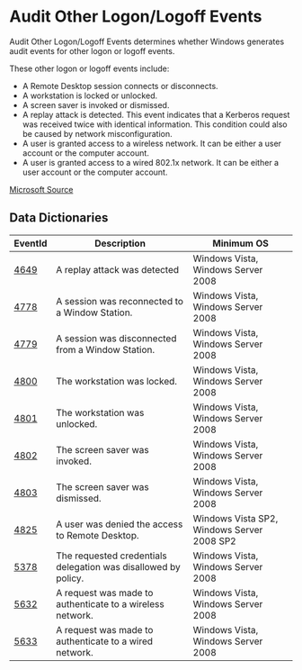 # Audit Other Logon/Logoff Events

Audit Other Logon/Logoff Events determines whether Windows generates audit events for other logon or logoff events.

These other logon or logoff events include:

* A Remote Desktop session connects or disconnects.
* A workstation is locked or unlocked.
* A screen saver is invoked or dismissed.
* A replay attack is detected. This event indicates that a Kerberos request was received twice with identical information. This condition could also be caused by network misconfiguration.
* A user is granted access to a wireless network. It can be either a user account or the computer account.
* A user is granted access to a wired 802.1x network. It can be either a user account or the computer account.

[Microsoft Source](https://docs.microsoft.com/en-us/windows/security/threat-protection/auditing/audit-other-logonlogoff-events)

## Data Dictionaries

| EventId | Description | Minimum OS |
|--------|---------|-------|
| [4649](https://github.com/Cyb3rWard0g/OSSEM/blob/master/data_dictionaries/windows/security/events/event-4649.md) | A replay attack was detected | Windows Vista, Windows Server 2008 |
| [4778](https://github.com/Cyb3rWard0g/OSSEM/blob/master/data_dictionaries/windows/security/events/event-4778.md) | A session was reconnected to a Window Station. | Windows Vista, Windows Server 2008 |
| [4779](https://github.com/Cyb3rWard0g/OSSEM/blob/master/data_dictionaries/windows/security/events/event-4779.md) | A session was disconnected from a Window Station. | Windows Vista, Windows Server 2008 |
| [4800](https://github.com/Cyb3rWard0g/OSSEM/blob/master/data_dictionaries/windows/security/events/event-4800.md) | The workstation was locked. | Windows Vista, Windows Server 2008 |
| [4801](https://github.com/Cyb3rWard0g/OSSEM/blob/master/data_dictionaries/windows/security/events/event-4801.md) | The workstation was unlocked. | Windows Vista, Windows Server 2008 |
| [4802](https://github.com/Cyb3rWard0g/OSSEM/blob/master/data_dictionaries/windows/security/events/event-4802.md) | The screen saver was invoked. | Windows Vista, Windows Server 2008 |
| [4803](https://github.com/Cyb3rWard0g/OSSEM/blob/master/data_dictionaries/windows/security/events/event-4803.md) | The screen saver was dismissed. | Windows Vista, Windows Server 2008 |
| [4825](https://github.com/Cyb3rWard0g/OSSEM/blob/master/data_dictionaries/windows/security/events/event-4825.md) | A user was denied the access to Remote Desktop. | Windows Vista SP2, Windows Server 2008 SP2 |
| [5378](https://github.com/Cyb3rWard0g/OSSEM/blob/master/data_dictionaries/windows/security/events/event-5378.md) | The requested credentials delegation was disallowed by policy. | Windows Vista, Windows Server 2008|
| [5632](https://github.com/Cyb3rWard0g/OSSEM/blob/master/data_dictionaries/windows/security/events/event-5632.md) | A request was made to authenticate to a wireless network. | Windows Vista, Windows Server 2008 |
| [5633](https://github.com/Cyb3rWard0g/OSSEM/blob/master/data_dictionaries/windows/security/events/event-5633.md) | A request was made to authenticate to a wired network. | Windows Vista, Windows Server 2008 |